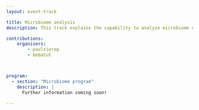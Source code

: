 ```yaml
---
layout: event-track

title: Microbiome analysis
description: This track explains the capability to analyze microbiome data using Galaxy, covering essential tasks such as amplicon analysis and its visualization. It progresses to more advanced topics, including assembly and binning - the requirements for reconstructing Metagenome-Assembled Genomes (MAGs) from microbiome samples, and finally extends to complex analyses like metatranscriptome studies and pathogen detection. Start with the tutorial at your own pace.

contributions:
    organisers:
        - paulzierep
        - bebatut



program:
  - section: "Microbiome program" 
    description: |
      Further information coming soon! 

---
```

